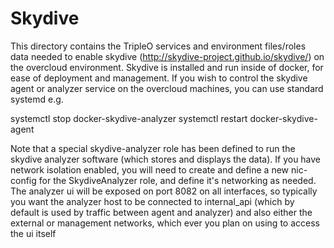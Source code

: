 Skydive
=======

This directory contains the TripleO services and environment files/roles data needed to enable
skydive (http://skydive-project.github.io/skydive/) on the overcloud environment. Skydive
is installed and run inside of docker, for ease of deployment and management. If you wish to
control the skydive agent or analyzer service on the overcloud machines, you can use standard
systemd e.g.

systemctl stop docker-skydive-analyzer
systemctl restart docker-skydive-agent

Note that a special skydive-analyzer role has been defined to run the skydive analyzer software
(which stores and displays the data). If you have network isolation enabled, you will need to
create and define a new nic-config for the SkydiveAnalyzer role, and define it's networking as
needed. The analyzer ui will be exposed on port 8082 on all interfaces, so typically you want
the analyzer host to be connected to internal_api (which by default is used by traffic between
agent and analyzer) and also either the external or management networks, which ever you plan
on using to access the ui itself
